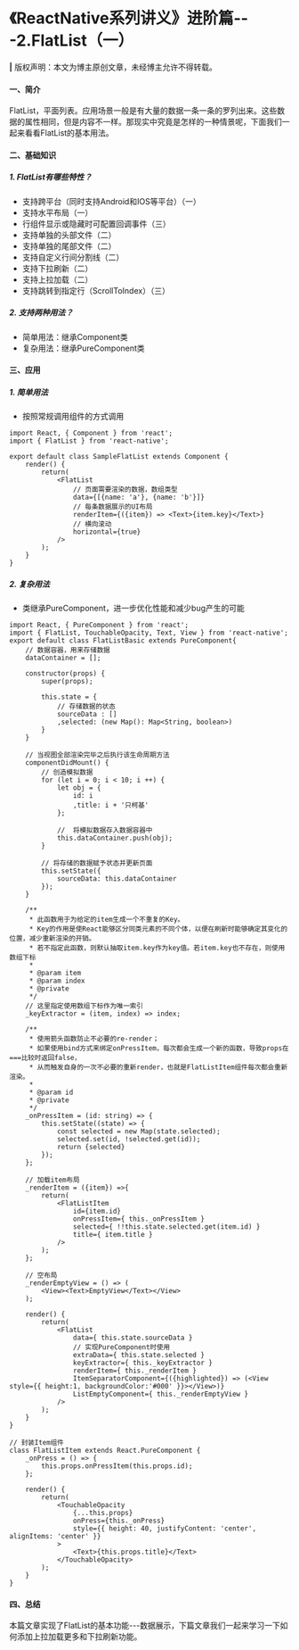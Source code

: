 # 《ReactNative系列讲义》进阶篇---2.FlatList（一）
**|** 版权声明：本文为博主原创文章，未经博主允许不得转载。
#### 一、简介
FlatList，平面列表。应用场景一般是有大量的数据一条一条的罗列出来。这些数据的属性相同，但是内容不一样。那现实中究竟是怎样的一种情景呢，下面我们一起来看看FlatList的基本用法。
#### 二、基础知识
##### 1. FlatList有哪些特性？
* 支持跨平台（同时支持Android和IOS等平台）（一）
* 支持水平布局（一）
* 行组件显示或隐藏时可配置回调事件（三）
* 支持单独的头部文件（二）
* 支持单独的尾部文件（二）
* 支持自定义行间分割线（二）
* 支持下拉刷新（二）
* 支持上拉加载（二）
* 支持跳转到指定行（ScrollToIndex）（三）

##### 2. 支持两种用法？
* 简单用法：继承Component类
* 复杂用法：继承PureComponent类

#### 三、应用
##### 1. 简单用法
* 按照常规调用组件的方式调用

```
import React, { Component } from 'react';
import { FlatList } from 'react-native';

export default class SampleFlatList extends Component {
    render() {
        return(
            <FlatList
                // 页面需要渲染的数据，数组类型
                data={[{name: 'a'}, {name: 'b'}]}
                // 每条数据展示的UI布局
                renderItem={({item}) => <Text>{item.key}</Text>}
                // 横向滚动
                horizontal={true}
            />
        );
    }
}

```
##### 2. 复杂用法
* 类继承PureComponent，进一步优化性能和减少bug产生的可能

```
import React, { PureComponent } from 'react';
import { FlatList, TouchableOpacity, Text, View } from 'react-native';
export default class FlatListBasic extends PureComponent{
    // 数据容器，用来存储数据
    dataContainer = [];
    
    constructor(props) {
        super(props);

        this.state = {
            // 存储数据的状态
            sourceData : []
            ,selected: (new Map(): Map<String, boolean>)
        }
    }
    
    // 当视图全部渲染完毕之后执行该生命周期方法
    componentDidMount() {
        // 创造模拟数据
        for (let i = 0; i < 10; i ++) {
            let obj = {
                id: i
                ,title: i + '只柯基'
            };

            //  将模拟数据存入数据容器中
            this.dataContainer.push(obj);
        }
        
        // 将存储的数据赋予状态并更新页面
        this.setState({
            sourceData: this.dataContainer
        });
    }
    
    /**
     * 此函数用于为给定的item生成一个不重复的Key。
     * Key的作用是使React能够区分同类元素的不同个体，以便在刷新时能够确定其变化的位置，减少重新渲染的开销。
     * 若不指定此函数，则默认抽取item.key作为key值。若item.key也不存在，则使用数组下标
     *
     * @param item
     * @param index
     * @private
     */
    // 这里指定使用数组下标作为唯一索引
    _keyExtractor = (item, index) => index;
    
    /**
     * 使用箭头函数防止不必要的re-render；
     * 如果使用bind方式来绑定onPressItem，每次都会生成一个新的函数，导致props在===比较时返回false，
     * 从而触发自身的一次不必要的重新render，也就是FlatListItem组件每次都会重新渲染。
     * 
     * @param id
     * @private
     */
    _onPressItem = (id: string) => {
        this.setState((state) => {
            const selected = new Map(state.selected);
            selected.set(id, !selected.get(id));
            return {selected}
        });
    };
    
    // 加载item布局
    _renderItem = ({item}) =>{
        return(
            <FlatListItem
                id={item.id}
                onPressItem={ this._onPressItem }
                selected={ !!this.state.selected.get(item.id) }
                title={ item.title }
            />
        );
    };
    
    // 空布局
    _renderEmptyView = () => (
        <View><Text>EmptyView</Text></View>
    );
    
    render() {
        return(
            <FlatList
                data={ this.state.sourceData }
                // 实现PureComponent时使用
                extraData={ this.state.selected }
                keyExtractor={ this._keyExtractor }
                renderItem={ this._renderItem }
                ItemSeparatorComponent={({highlighted}) => (<View style={{ height:1, backgroundColor:'#000' }}></View>)}
                ListEmptyComponent={ this._renderEmptyView }
            />
        );
    }
}

// 封装Item组件
class FlatListItem extends React.PureComponent {
    _onPress = () => {
        this.props.onPressItem(this.props.id);
    };

    render() {
        return(
            <TouchableOpacity
                {...this.props}
                onPress={this._onPress}
                style={{ height: 40, justifyContent: 'center', alignItems: 'center' }}
            >
                <Text>{this.props.title}</Text>
            </TouchableOpacity>
        );
    }
}
```

#### 四、总结
本篇文章实现了FlatList的基本功能---数据展示，下篇文章我们一起来学习一下如何添加上拉加载更多和下拉刷新功能。


